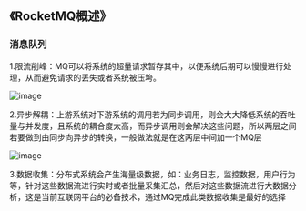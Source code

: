 ## 《RocketMQ概述》

### 消息队列

1.限流削峰：MQ可以将系统的超量请求暂存其中，以便系统后期可以慢慢进行处理，从而避免请求的丢失或者系统被压垮。

![image](https://cdn.jsdelivr.net/gh/chen-xing/figure_bed_02/cdn/20211231001948450.png)

2.异步解耦：上游系统对下游系统的调用若为同步调用，则会大大降低系统的吞吐量与并发度，且系统的耦合度太高，而异步调用则会解决这些问题，所以两层之间若要做到由同步向异步的转换，一般做法就是在这两层中间加一个MQ层

![image](https://cdn.jsdelivr.net/gh/chen-xing/figure_bed_02/cdn/20211231002354081.png)

3.数据收集：分布式系统会产生海量级数据，如：业务日志，监控数据，用户行为等，针对这些数据流进行实时或者批量采集汇总，然后对这些数据流进行大数据分析，这是当前互联网平台的必备技术，通过MQ完成此类数据收集是最好的选择

